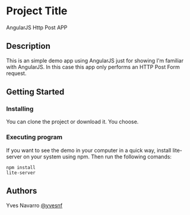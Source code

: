 # Project Title

AngularJS Http Post APP

## Description

This is an simple demo app using AngularJS just for showing I'm familiar with AngularJS. In this case this app only performs an HTTP Post Form request.

## Getting Started

### Installing

You can clone the project or download it. You choose.

### Executing program

If you want to see the demo in your computer in a quick way, install lite-server on your system using npm. Then run the following comands: 

```
npm install
lite-server
```

## Authors

Yves Navarro 
[@yvesnf](https://twitter.com/yvesnf)